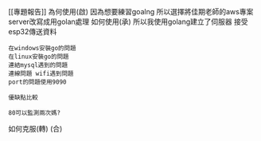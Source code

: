 [[專題報告]]
為何使用(啟)
因為想要練習goalng
所以選擇將佳期老師的aws專案server改寫成用golan處理
如何使用(承)
所以我使用golang建立了伺服器
接受esp32傳送資料

	在windows安裝go的問題
	在linux安裝go的問題
	連結mysql遇到的問題
	連線問題 wifi遇到問題
	port的問題使用9090
	
	優缺點比較

	80可以監測兩次媽?
	
如何克服(轉)
(合)


